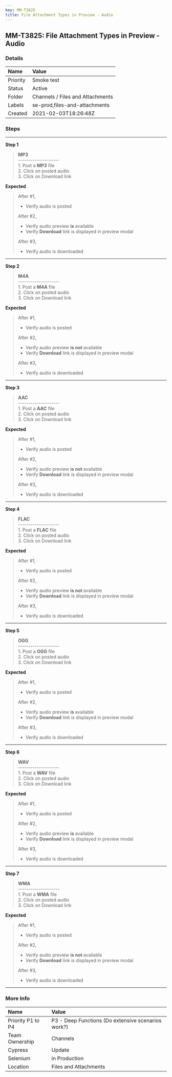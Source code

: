 ```yaml
---
key: MM-T3825
title: File Attachment Types in Preview - Audio
---
```


## MM-T3825: File Attachment Types in Preview - Audio

### Details

| Name     | Value                            |
| :------- | :------------------------------- |
| Priority | Smoke test                       |
| Status   | Active                           |
| Folder   | Channels / Files and Attachments |
| Labels   | se-prod,files-and-attachments    |
| Created  | 2021-02-03T18:26:48Z             |

### Steps

<hr/>

**Step 1**

> <article><strong>MP3</strong><br>--------------------<br>1. Post a <strong>MP3</strong> file<br>2. Click on posted audio<br>3. Click on Download link</article>

**Expected**

> <article>After #1,<ul><li>Verify audio is posted</li></ul>After #2,<ul><li>Verify audio preview <strong>is&nbsp;</strong>available</li><li>Verify <strong>Download</strong> link is displayed in preview modal</li></ul>After #3,<ul><li>Verify audio is downloaded</li></ul></article>

<hr/>

**Step 2**

> <article><strong>M4A</strong><br>--------------------<br>1. Post a <strong>M4A</strong> file<br>2. Click on posted audio<br>3. Click on Download link</article>

**Expected**

> <article>After #1,<ul><li>Verify audio is posted</li></ul>After #2,<ul><li>Verify audio preview <strong>is not&nbsp;</strong>available</li><li>Verify <strong>Download</strong> link is displayed in preview modal</li></ul>After #3,<ul><li>Verify audio is downloaded</li></ul></article>

<hr/>

**Step 3**

> <article><strong>AAC</strong><br>--------------------<br>1. Post a <strong>AAC</strong> file<br>2. Click on posted audio<br>3. Click on Download link</article>

**Expected**

> <article>After #1,<ul><li>Verify audio is posted</li></ul>After #2,<ul><li>Verify audio preview <strong>is not&nbsp;</strong>available</li><li>Verify <strong>Download</strong> link is displayed in preview modal</li></ul>After #3,<ul><li>Verify audio is downloaded</li></ul></article>

<hr/>

**Step 4**

> <article><strong>FLAC</strong><br>--------------------<br>1. Post a <strong>FLAC</strong> file<br>2. Click on posted audio<br>3. Click on Download link</article>

**Expected**

> <article>After #1,<ul><li>Verify audio is posted</li></ul>After #2,<ul><li>Verify audio preview <strong>is not&nbsp;</strong>available</li><li>Verify <strong>Download</strong> link is displayed in preview modal</li></ul>After #3,<ul><li>Verify audio is downloaded</li></ul></article>

<hr/>

**Step 5**

> <article><strong>OGG</strong><br>--------------------<br>1. Post a <strong>OGG</strong> file<br>2. Click on posted audio<br>3. Click on Download link</article>

**Expected**

> <article>After #1,<ul><li>Verify audio is posted</li></ul>After #2,<ul><li>Verify audio preview <strong>is&nbsp;</strong>available</li><li>Verify <strong>Download</strong> link is displayed in preview modal</li></ul>After #3,<ul><li>Verify audio is downloaded</li></ul></article>

<hr/>

**Step 6**

> <article><strong>WAV</strong><br>--------------------<br>1. Post a <strong>WAV</strong> file<br>2. Click on posted audio<br>3. Click on Download link</article>

**Expected**

> <article>After #1,<ul><li>Verify audio is posted</li></ul>After #2,<ul><li>Verify audio preview <strong>is&nbsp;</strong>available</li><li>Verify <strong>Download</strong> link is displayed in preview modal</li></ul>After #3,<ul><li>Verify audio is downloaded</li></ul></article>

<hr/>

**Step 7**

> <article><strong>WMA</strong><br>--------------------<br>1. Post a <strong>WMA</strong> file<br>2. Click on posted audio<br>3. Click on Download link</article>

**Expected**

> <article>After #1,<ul><li>Verify audio is posted</li></ul>After #2,<ul><li>Verify audio preview <strong>is not&nbsp;</strong>available</li><li>Verify <strong>Download</strong> link is displayed in preview modal</li></ul>After #3,<ul><li>Verify audio is downloaded</li></ul></article>

<hr/>

### More Info

| Name              | Value                                              |
| :---------------- | :------------------------------------------------- |
| Priority P1 to P4 | P3 - Deep Functions (Do extensive scenarios work?) |
| Team Ownership    | Channels                                           |
| Cypress           | Update                                             |
| Selenium          | in Production                                      |
| Location          | Files and Attachments                              |
